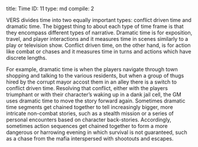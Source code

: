 title:          Time
ID:             11
type:           md
compile:        2


VERS divides time into two equally important types: conflict driven time and dramatic time. The biggest thing to about each type of time frame is that they encompass different types of narrative. Dramatic time is for exposition, travel, and player interactions and it measures time in scenes similarly to a play or television show. Conflict driven time, on the other hand, is for action like combat or chases and it measures time in turns and actions which have discrete lengths.

For example, dramatic time is when the players navigate through town shopping and talking to the various residents, but when a group of thugs hired by the corrupt mayor accost them in an alley there is a switch to conflict driven time. Resolving that conflict, either with the players triumphant or with their character’s waking up in a dank jail cell, the GM uses dramatic time to move the story forward again. Sometimes dramatic time segments get chained together to tell increasingly bigger, more intricate non-combat stories, such as a stealth mission or a series of personal encounters based on character back-stories. Accordingly, sometimes action sequences get chained together to form a more dangerous or harrowing evening in which survival is not guaranteed, such as a chase from the mafia interspersed with shootouts and escapes.